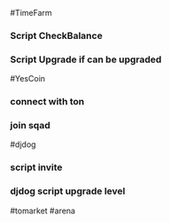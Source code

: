 #TimeFarm
### Script CheckBalance
### Script Upgrade if can be upgraded 
#YesCoin
### connect with ton
### join sqad
#djdog
### script invite
### djdog script upgrade level
#tomarket
#arena
